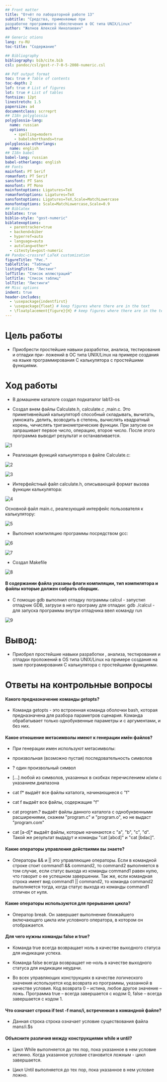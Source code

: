 ```yaml
---
## Front matter
title: "Отчёт по лабораторной работе 13"
subtitle: "Средства, применяемые при
разработке программного обеспечения в ОС типа UNIX/Linux"
author: "Желнов Алексей Николаевич"

## Generic otions
lang: ru-RU
toc-title: "Содержание"

## Bibliography
bibliography: bib/cite.bib
csl: pandoc/csl/gost-r-7-0-5-2008-numeric.csl

## Pdf output format
toc: true # Table of contents
toc-depth: 2
lof: true # List of figures
lot: true # List of tables
fontsize: 12pt
linestretch: 1.5
papersize: a4
documentclass: scrreprt
## I18n polyglossia
polyglossia-lang:
  name: russian
  options:
	- spelling=modern
	- babelshorthands=true
polyglossia-otherlangs:
  name: english
## I18n babel
babel-lang: russian
babel-otherlangs: english
## Fonts
mainfont: PT Serif
romanfont: PT Serif
sansfont: PT Sans
monofont: PT Mono
mainfontoptions: Ligatures=TeX
romanfontoptions: Ligatures=TeX
sansfontoptions: Ligatures=TeX,Scale=MatchLowercase
monofontoptions: Scale=MatchLowercase,Scale=0.9
## Biblatex
biblatex: true
biblio-style: "gost-numeric"
biblatexoptions:
  - parentracker=true
  - backend=biber
  - hyperref=auto
  - language=auto
  - autolang=other*
  - citestyle=gost-numeric
## Pandoc-crossref LaTeX customization
figureTitle: "Рис."
tableTitle: "Таблица"
listingTitle: "Листинг"
lofTitle: "Список иллюстраций"
lotTitle: "Список таблиц"
lolTitle: "Листинги"
## Misc options
indent: true
header-includes:
  - \usepackage{indentfirst}
  - \usepackage{float} # keep figures where there are in the text
  - \floatplacement{figure}{H} # keep figures where there are in the text
---
```


# Цель работы

- Приобрести простейшие навыки разработки, анализа, тестирования и отладки при-
ложений в ОС типа UNIX/Linux на примере создания на языке программирования
С калькулятора с простейшими функциями.

# Ход работы

- В домашнем каталоге создал подкаталог lab13-os

- Создал внем файлы Calculate.h, calculate.c ,main.c. Это приметивнейший калькуляторб способный складывать, вычитать, умножать ,делить, возводить в степень, вычислять квадратный корень, чичислять триганометрические функции. При запуске он запрашивает первое число, операцию, второе число. После этого программа выводит результат и останавливается.

![1](1.png)

- Реализация функций калькулятора в файле Calculate.c:

![2](3.png)

![3](2.png)

- Интерфейстный файл calculate.h, описывающий формат вызова функции калькулятора: 

![4](4.png)

Основной файл main.c, реалезующий интерфейс пользователя к калькулятору:

![5](5.png)

- Выполнил компиляцию программы посредством gcc:

![6](6.png)

![7](7.png)

- Cоздал Makefile

![8](8.png)

#### В содержании файла указаны флаги компиляции, тип компилятора и файлы которые должен собрать сборщик.

- C помощю gdb выполнил отладку пограммы calcul - запустил отладчик GDB, загрузи в него програму для отладки: gdb ./calcul - для запуска программы внутри отладчика ввел команду run

![9](9.png)

# Вывод:

- Приобрел простейшие навыки разработки , анализа, тестирования и отладки проложений в OS типа UNIX/Linux на примере создания на зыке програмирования С калькулятора с простейшими функциями.

# Ответы на контрольные вопросы

#### Какого предназначение команды getopts?

- Команда getopts - это встроенная команда оболочки bash, которая предназначена для разбора параметров сценария. Команда обрабатывает только однобуквенные параметры и с аргументами, и без них.

#### Какое отношение метасимволы имеют к генерации имён файлов?

- При генерации имен используют метасимволы:

- произвольная (возможно пустая) последовательность символов

- ? один произвольный символ
- [...] любой из символов, указанных в скобках перечислением и/или с указанием диапазона

- cat f* выдаёт все файлы каталога, начинающиеся с "f"

- cat f выдаёт все файлы, содержащие "f"

- cat program.? выдаёт файлы данного каталога с однобуквенными расширениями, скажем "program.c" и "program.o", но не выдаст "program.com"

- cat [a-d]* выдаёт файлы, которые начинаются с "a", "b", "c", "d". Такой же результат выдадут и команды "cat [abcd]" и "cat [bdac]".

#### Какие операторы управления действиями вы знаете?

 - Операторы && и || это управляющие операторы. Если в командной строке стоит command1 && command2, то command2 выполняется в том случае, если статус выхода из команды command1 равен нулю, что говорит о ее успешном завершении. Так же, если командная строка имеет вид command1 || command2, то команда command2 выполняется тогда, когда статус выхода из команды command1 отличен от нуля.

#### Какие операторы используются для прерывания цикла?

- Оператор break. Он завершает выполнение ближайшего включающего цикла или условного оператора, в котором он отображается.

#### Для чего нужны команды false и true?

- Команда true всегда возвращает ноль в качестве выходного статуса для индикации успеха.

-  Команда false всегда возвращает не-ноль в качестве выходного статуса для индикации неудачи.

- Во всех управляющих конструкциях в качестве логического значения используется код возврата из программы, указанной в качестве условия. Код возврата 0 – истина, любое другое значение – ложь. Программа true – всегда завершается с кодом 0, false – всегда завершается с кодом 1.

#### Что означает строка if test -f man$s/$i, встреченная в командной файле?

 - Данная строка строка означает условие существования файла man$s/$i.$s

#### Объясните различия между конструкциями while и until?

- Цикл While выполняется до тех пор, пока указанное в нем условие истинно. Когда указанное условие становится ложным - цикл завершается.

- Цикл Until выполняется до тех пор, пока указанное в нем условие ложно.